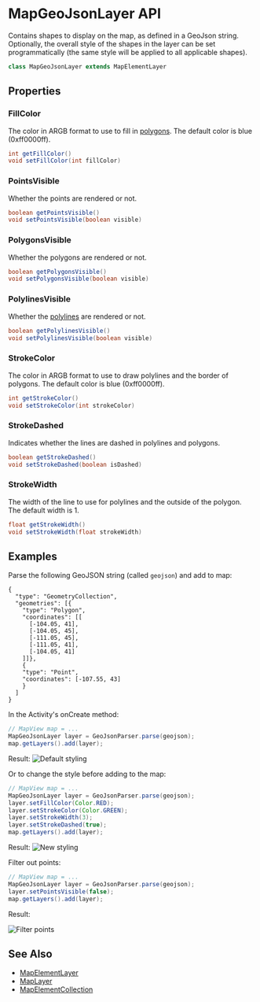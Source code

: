 
# MapGeoJsonLayer API

Contains shapes to display on the map, as defined in a GeoJson string. Optionally, the overall style of the shapes in the layer can be set programmatically (the same style will be applied to all applicable shapes).

```Java
class MapGeoJsonLayer extends MapElementLayer
```

## Properties

### FillColor

The color in ARGB format to use to fill in [polygons](https://docs.microsoft.com/en-us/bingmaps/sdk-native/map-control-api/mappolygon-class). The default color is blue (0xff0000ff).

```Java
int getFillColor()
void setFillColor(int fillColor)
```

### PointsVisible

Whether the points are rendered or not.

```Java
boolean getPointsVisible()
void setPointsVisible(boolean visible)
```

### PolygonsVisible

Whether the polygons are rendered or not.

```Java
boolean getPolygonsVisible()
void setPolygonsVisible(boolean visible)
```

### PolylinesVisible

Whether the [polylines](https://docs.microsoft.com/en-us/bingmaps/sdk-native/map-control-api/mappolyline-class) are rendered or not.

```Java
boolean getPolylinesVisible()
void setPolylinesVisible(boolean visible)
```

### StrokeColor
The color in ARGB format to use to draw polylines and the border of polygons. The default color is blue (0xff0000ff).

```Java
int getStrokeColor()
void setStrokeColor(int strokeColor)
```

### StrokeDashed

Indicates whether the lines are dashed in polylines and polygons.

```Java
boolean getStrokeDashed()
void setStrokeDashed(boolean isDashed)
```

### StrokeWidth

The width of the line to use for polylines and the outside of the polygon. The default width is 1.

```Java
float getStrokeWidth()
void setStrokeWidth(float strokeWidth)
```


## Examples

Parse the following GeoJSON string (called `geojson`) and add to map:
```
{
  "type": "GeometryCollection",
  "geometries": [{
    "type": "Polygon",
    "coordinates": [[
      [-104.05, 41],
      [-104.05, 45],
      [-111.05, 45],
      [-111.05, 41],
      [-104.05, 41]
    ]]},
    {
    "type": "Point",
    "coordinates": [-107.55, 43]
    }
  ]
}
```

In the Activity's onCreate method:

```Java
// MapView map = ...
MapGeoJsonLayer layer = GeoJsonParser.parse(geojson);
map.getLayers().add(layer);
```


Result: 
![Default styling](https://github.com/microsoft/BingMapsNativeModules/blob/t-elbart/APIspecs/documentation/defaultStyle.png?raw=true)

Or to change the style before adding to the map:

```Java
// MapView map = ...
MapGeoJsonLayer layer = GeoJsonParser.parse(geojson);
layer.setFillColor(Color.RED);
layer.setStrokeColor(Color.GREEN);
layer.setStrokeWidth(3);
layer.setStrokeDashed(true);
map.getLayers().add(layer);
```

Result:
![New styling](https://github.com/microsoft/BingMapsNativeModules/blob/t-elbart/APIspecs/documentation/withStyle.png?raw=true)


Filter out points:

```Java
// MapView map = ...
MapGeoJsonLayer layer = GeoJsonParser.parse(geojson);
layer.setPointsVisible(false);
map.getLayers().add(layer);
```

Result:

![Filter points](https://github.com/microsoft/BingMapsNativeModules/blob/t-elbart/APIspecs/documentation/filterPoints.png?raw=true)


## See Also
- [MapElementLayer](https://docs.microsoft.com/en-us/bingmaps/sdk-native/map-control-api/mapelementlayer-class)
- [MapLayer](https://docs.microsoft.com/en-us/bingmaps/sdk-native/map-control-api/maplayer-class)
- [MapElementCollection](https://docs.microsoft.com/en-us/bingmaps/sdk-native/map-control-api/mapelementcollection-class)

